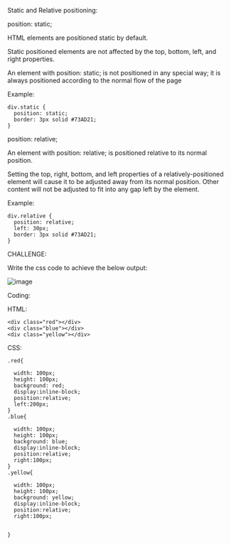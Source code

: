 Static and Relative positioning:

position: static;

HTML elements are positioned static by default.

Static positioned elements are not affected by the top, bottom, left, and right properties.

An element with position: static; is not positioned in any special way; it is always positioned according to the normal flow of the page

Example:

    div.static {
      position: static;
      border: 3px solid #73AD21;
    }

position: relative;

An element with position: relative; is positioned relative to its normal position.

Setting the top, right, bottom, and left properties of a relatively-positioned element will cause it to be adjusted away from its normal position. Other content will not be adjusted to fit into any gap left by the element.

Example:

    div.relative {
      position: relative;
      left: 30px;
      border: 3px solid #73AD21;
    }

CHALLENGE:

Write the css code to achieve the below output:

![image](https://user-images.githubusercontent.com/111358462/229815267-34df0e31-9a0c-4220-8a85-bdde37c50468.png)

 
Coding:

HTML:

    <div class="red"></div>
    <div class="blue"></div>
    <div class="yellow"></div>

CSS:

    .red{

      width: 100px;
      height: 100px;
      background: red;
      display:inline-block;
      position:relative;
      left:200px;
    }
    .blue{

      width: 100px;
      height: 100px;
      background: blue;
      display:inline-block;
      position:relative;
      right:100px;
    }
    .yellow{

      width: 100px;
      height: 100px;
      background: yellow;
      display:inline-block;
      position:relative;
      right:100px;


    }

